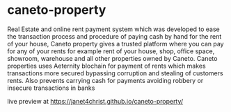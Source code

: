 # caneto-property
Real Estate and online rent payment system which was developed to ease the transaction process and procedure of paying
cash by hand for the rent of your house, Caneto property gives a trusted platform where you can pay for any of your 
rents for example rent of your house, shop, office space, showroom, warehouse and all other properties owned
by Caneto. Caneto properties uses Aeternity blochain for payment of rents which makes transactions more secured
bypassing corruption and stealing of customers rents.
Also prevents carrying cash for payments avoiding robbery or insecure transactions in banks

live preview at
https://janet4christ.github.io/caneto-property/
